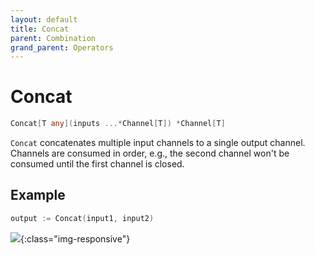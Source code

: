 ```yaml
---
layout: default
title: Concat
parent: Combination
grand_parent: Operators
---
```


<h1>Concat</h1>

```go
Concat[T any](inputs ...*Channel[T]) *Channel[T]
```

`Concat` concatenates multiple input channels to a single output channel.
Channels are consumed in order, e.g., the second channel won't be consumed until the first channel is closed.

<h2>Example</h2>

```go
output := Concat(input1, input2)
```
![](/assets/images/diagrams/combination/concat.svg){:class="img-responsive"}